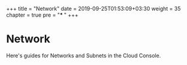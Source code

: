 +++
title = "Network"
date = 2019-09-25T01:53:09+03:30
weight = 35
chapter = true
pre = "<b>* </b>"
+++
# Network
Here's guides for Networks and Subnets in the Cloud Console.
